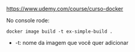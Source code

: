 https://www.udemy.com/course/curso-docker

No console rode:
```
docker image build -t ex-simple-build .
```

* -t: nome da imagem que você quer adicionar